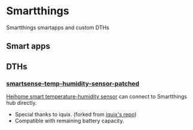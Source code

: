 # Smartthings

Smartthings smartapps and custom DTHs

## Smart apps

## DTHs

### [smartsense-temp-humidity-sensor-patched](https://github.com/iquix/Smartthings/blob/master/devicetypes/iquix/smartsense-temp-humidity-sensor-patched.src/smartsense-temp-humidity-sensor-patched.groovy)

[Hejhome smart temperature-humidity sensor](https://www.hej.life/shop/?idx=27) can connect to Smartthings hub directly.
* Special thanks to iquix. (forked from [iquix's repo](https://github.com/iquix/Smartthings/blob/master/devicetypes/iquix/smartsense-temp-humidity-sensor-patched.src/smartsense-temp-humidity-sensor-patched.groovy))
* Compatible with remaining battery capacity.
